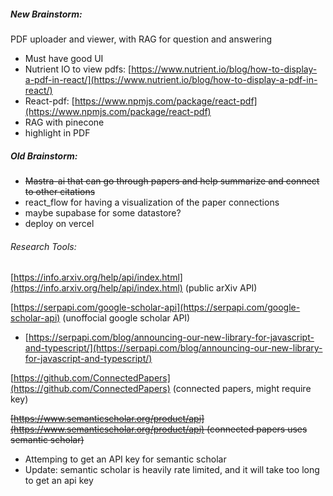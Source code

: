 ##### New Brainstorm:

PDF uploader and viewer, with RAG for question and answering

* Must have good UI
* Nutrient IO to view pdfs: [https://www.nutrient.io/blog/how-to-display-a-pdf-in-react/](https://www.nutrient.io/blog/how-to-display-a-pdf-in-react/)
* React-pdf: [https://www.npmjs.com/package/react-pdf](https://www.npmjs.com/package/react-pdf)
* RAG with pinecone
* highlight in PDF


##### Old Brainstorm:

* ~~Mastra-ai that can go through papers and help summarize and connect to other citations~~
* react_flow for having a visualization of the paper connections
* maybe supabase for some datastore?
* deploy on vercel

###### Research Tools:

[https://info.arxiv.org/help/api/index.html](https://info.arxiv.org/help/api/index.html)     (public arXiv API)

[https://serpapi.com/google-scholar-api](https://serpapi.com/google-scholar-api)      (unoffocial google scholar API)

* [https://serpapi.com/blog/announcing-our-new-library-for-javascript-and-typescript/](https://serpapi.com/blog/announcing-our-new-library-for-javascript-and-typescript/)

[https://github.com/ConnectedPapers](https://github.com/ConnectedPapers)    (connected papers, might require key)

~~[https://www.semanticscholar.org/product/api](https://www.semanticscholar.org/product/api) (connected papers uses semantic scholar)~~

* Attemping to get an API key for semantic scholar
* Update: semantic scholar is heavily rate limited, and it will take too long to get an api key
